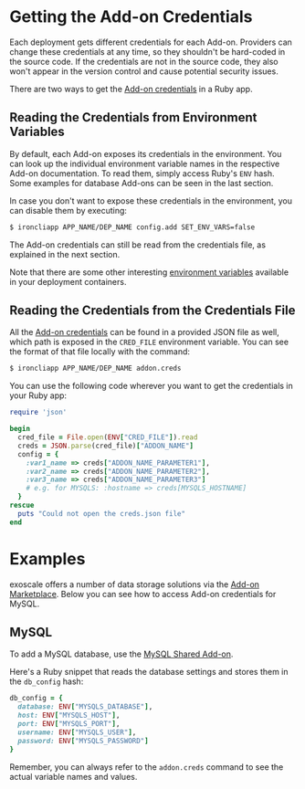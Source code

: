# Getting the Add-on Credentials

Each deployment gets different credentials for each Add-on. Providers can
change these credentials at any time, so they shouldn't be hard-coded in the
source code. If the credentials are not in the source code, they also won't
appear in the version control and cause potential security issues.

There are two ways to get the [Add-on credentials] in a Ruby app.


## Reading the Credentials from Environment Variables

By default, each Add-on exposes its credentials in the environment. You can
look up the individual environment variable names in the respective Add-on
documentation. To read them, simply access Ruby's `ENV` hash. Some examples for
database Add-ons can be seen in the last section.

In case you don't want to expose these credentials in the environment, you can
disable them by executing:
~~~bash
$ ironcliapp APP_NAME/DEP_NAME config.add SET_ENV_VARS=false
~~~

The Add-on credentials can still be read from the credentials file, as explained in the next section.

Note that there are some other interesting [environment variables]
available in your deployment containers.


## Reading the Credentials from the Credentials File

All the [Add-on credentials] can be found in a provided JSON file as well, which path is exposed in
the `CRED_FILE` environment variable. You can see the format of that file locally with the command:
~~~bash
$ ironcliapp APP_NAME/DEP_NAME addon.creds
~~~

You can use the following code wherever you want to get the credentials in your
Ruby app:
~~~ruby
require 'json'

begin
  cred_file = File.open(ENV["CRED_FILE"]).read
  creds = JSON.parse(cred_file)["ADDON_NAME"]
  config = {
    :var1_name => creds["ADDON_NAME_PARAMETER1"],
    :var2_name => creds["ADDON_NAME_PARAMETER2"],
    :var3_name => creds["ADDON_NAME_PARAMETER3"]
    # e.g. for MYSQLS: :hostname => creds[MYSQLS_HOSTNAME]
  }
rescue
  puts "Could not open the creds.json file"
end
~~~


# Examples

exoscale offers a number of data storage solutions via the [Add-on Marketplace].
Below you can see how to access Add-on credentials for MySQL.

## MySQL

To add a MySQL database, use the [MySQL Shared Add-on].

Here's a Ruby snippet that reads the database settings and stores them in the
`db_config` hash:
~~~ruby
db_config = {
  database: ENV["MYSQLS_DATABASE"],
  host: ENV["MYSQLS_HOST"],
  port: ENV["MYSQLS_PORT"],
  username: ENV["MYSQLS_USER"],
  password: ENV["MYSQLS_PASSWORD"]
}
~~~

Remember, you can always refer to the `addon.creds` command to see the actual variable names and values.

[Add-on credentials]: https://community.exoscale.ch/apps/documentation/#add-on-credentials
[environment variables]: https://community.exoscale.ch/apps/documentation/#environment-variables
[Add-on Marketplace]: https://community.exoscale.ch/apps/addons/
[MySQL Shared Add-on]: https://community.exoscale.ch/tutorial/mysqls-add-on/
